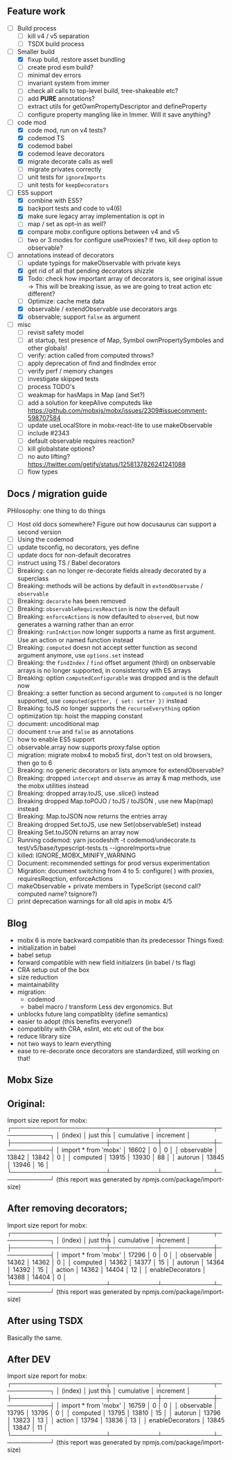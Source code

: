 ## Feature work

-   [ ] Build process
    -   [ ] kill v4 / v5 separation
    -   [ ] TSDX build process
-   [ ] Smaller build
    -   [x] fixup build, restore asset bundling
    -   [ ] create prod esm build?
    -   [ ] minimal dev errors
    -   [ ] invariant system from immer
    -   [ ] check all calls to top-level
            build, tree-shakeable etc?
    -   [ ] add **PURE** annotations?
    -   [ ] extract utils for getOwnPropertyDescriptor and defineProperty
    -   [ ] configure property mangling like in Immer. Will it save anything?
-   [ ] code mod
    -   [x] code mod, run on v4 tests?
    -   [x] codemod TS
    -   [x] codemod babel
    -   [x] codemod leave decorators
    -   [x] migrate decorate calls as well
    -   [ ] migrate privates correctly
    -   [ ] unit tests for `ignoreImports`
    -   [ ] unit tests for `keepDecorators`
-   [ ] ES5 support
    -   [x] combine with ES5?
    -   [x] backport tests and code to v4(6)
    -   [x] make sure legacy array implementation is opt in
    -   [ ] map / set as opt-in as well?
    -   [x] compare mobx.configure options between v4 and v5
    -   [ ] two or 3 modes for configure useProxies? If two, kill `deep` option to observable?
-   [ ] annotations instead of decorators
    -   [ ] update typings for makeObservable with private keys
    -   [x] get rid of all that pending decorators shizzle
    -   [x] Todo: check how important array of decorators is, see original issue -> This will be breaking issue, as we are going to treat action etc different?
    -   [ ] Optimize: cache meta data
    -   [x] observable / extendObservable use decorators args
    -   [x] observable; support `false` as argument
-   [ ] misc
    -   [ ] revisit safety model
    -   [ ] at startup, test presence of Map, Symbol ownPropertySymboles and other globals!
    -   [ ] verify: action called from computed throws?
    -   [ ] apply deprecation of find and findIndex error
    -   [ ] verify perf / memory changes
    -   [ ] investigate skipped tests
    -   [ ] process TODO's
    -   [ ] weakmap for hasMaps in Map (and Set?)
    -   [ ] add a solution for keepAlive computeds like https://github.com/mobxjs/mobx/issues/2309#issuecomment-598707584
    -   [ ] update useLocalStore in mobx-react-lite to use makeObservable
    -   [ ] include #2343
    -   [ ] default observable requires reaction?
    -   [ ] kill globalstate options?
    -   [ ] no auto lifting? https://twitter.com/getify/status/1258137826241241088
    -   [ ] flow types

## Docs / migration guide

PHilosophy: one thing to do things

-   [ ] Host old docs somewhere? Figure out how docusaurus can support a second version
-   [ ] Using the codemod
-   [ ] update tsconfig, no decorators, yes define
-   [ ] update docs for non-default decoratres
-   [ ] instruct using TS / Babel decorators
-   [ ] Breaking: can no longer re-decorate fields already decorated by a superclass
-   [ ] Breaking: methods will be actions by default in `extendObservabe` / `observable`
-   [ ] Breaking: `decorate` has been removed
-   [ ] Breaking: `observableRequiresReaction` is now the default
-   [ ] Breaking: `enforceActions` is now defaulted to `observed`, but now generates a warning rather than an error
-   [ ] Breaking: `runInAction` now longer supports a name as first argument. Use an action or named function instead
-   [ ] Breaking: `computed` doesn not accept setter function as second argument anymore, use `options.set` instead
-   [ ] Breaking: the `findIndex` / `find` offset argument (third) on onbservable arrays is no longer supported, in consistentcy with ES arrays
-   [ ] Breaking: option `computedConfigurable` was dropped and is the default now
-   [ ] Breaking: a setter function as second argument to `computed` is no longer supported, use `computed(getter, { set: setter })` instead
-   [ ] Breaking: toJS no longer supports the `recurseEverything` option
-   [ ] optimization tip: hoist the mapping constant
-   [ ] document: uncoditional map
-   [ ] document `true` and `false` as annotations
-   [ ] how to enable ES5 support
-   [ ] observable.array now supports proxy:false option
-   [ ] migration: migrate mobx4 to mobx5 first, don't test on old browsers, then go to 6
-   [ ] Breaking: no generic decorators or lists anymore for extendObservable?
-   [ ] Breaking: dropped `intercept` and `observe` as array & map methods, use the mobx utilities instead
-   [ ] Breaking: dropped array.toJS, use .slice() instead
-   [ ] Breaking dropped Map.toPOJO / toJS / toJSON , use new Map(map) instead
-   [ ] Breaking: Map.toJSON now returns the entries array
-   [ ] Breaking dropped Set.toJS, use new Set(observableSet) instead
-   [ ] Breaking Set.toJSON returns an array now
-   [ ] Running codemod: yarn jscodeshift -t codemod/undecorate.ts test/v5/base/typescript-tests.ts --ignoreImports=true
-   [ ] killed: IGNORE_MOBX_MINIFY_WARNING
-   [ ] Document: recommended settings for prod versus experimentation
-   [ ] Migration: document switching from 4 to 5: configure( ) with proxies, requiresReqction, enforceActions
-   [ ] makeObservable + private members in TypeScript (second call? computed name? tsignore?)
-   [ ] print deprecation warnings for all old apis in mobx 4/5

## Blog

-   mobx 6 is more backward compatible than its predecessor
    Things fixed:
-   initialization in babel
-   babel setup
-   forward compatible with new field initialzers (in babel / ts flag)
-   CRA setup out of the box
-   size reduction
-   maintainability
-   migration:
    -   codemod
    -   babel macro / transform
        Less dev ergonomics. But
-   unblocks future lang compatiblity (define semantics)
-   easier to adopt (this benefits everyone!)
-   compatiblity with CRA, eslint, etc etc out of the box
-   reduce library size
-   not two ways to learn everything
-   ease to re-decorate once decorators are standardized, still working on that!

## Mobx Size

## Original:

Import size report for mobx:
┌──────────────────────┬───────────┬────────────┬───────────┐
│ (index) │ just this │ cumulative │ increment │
├──────────────────────┼───────────┼────────────┼───────────┤
│ import \* from 'mobx' │ 16602 │ 0 │ 0 │
│ observable │ 13842 │ 13842 │ 0 │
│ computed │ 13915 │ 13930 │ 88 │
│ autorun │ 13845 │ 13946 │ 16 │
└──────────────────────┴───────────┴────────────┴───────────┘
(this report was generated by npmjs.com/package/import-size)

## After removing decorators;

Import size report for mobx:
┌──────────────────────┬───────────┬────────────┬───────────┐
│ (index) │ just this │ cumulative │ increment │
├──────────────────────┼───────────┼────────────┼───────────┤
│ import \* from 'mobx' │ 17296 │ 0 │ 0 │
│ observable │ 14362 │ 14362 │ 0 │
│ computed │ 14362 │ 14377 │ 15 │
│ autorun │ 14364 │ 14392 │ 15 │
│ action │ 14362 │ 14404 │ 12 │
│ enableDecorators │ 14388 │ 14404 │ 0 │
└──────────────────────┴───────────┴────────────┴───────────┘
(this report was generated by npmjs.com/package/import-size)

## After using TSDX

Basically the same.

## After **DEV**

Import size report for mobx:
┌──────────────────────┬───────────┬────────────┬───────────┐
│ (index) │ just this │ cumulative │ increment │
├──────────────────────┼───────────┼────────────┼───────────┤
│ import \* from 'mobx' │ 16759 │ 0 │ 0 │
│ observable │ 13795 │ 13795 │ 0 │
│ computed │ 13795 │ 13810 │ 15 │
│ autorun │ 13796 │ 13823 │ 13 │
│ action │ 13794 │ 13836 │ 13 │
│ enableDecorators │ 13845 │ 13847 │ 11 │
└──────────────────────┴───────────┴────────────┴───────────┘
(this report was generated by npmjs.com/package/import-size)
